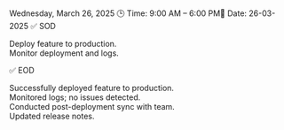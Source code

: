 Wednesday, March 26, 2025
🕒 Time: 9:00 AM – 6:00 PM📆 Date: 26-03-2025
✅ SOD  

Deploy feature to production.  
Monitor deployment and logs.

✅ EOD  

Successfully deployed feature to production.  
Monitored logs; no issues detected.  
Conducted post-deployment sync with team.  
Updated release notes.
